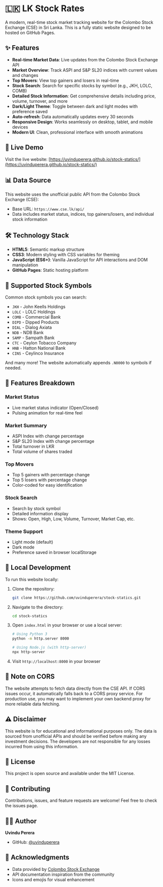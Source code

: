 # 🇱🇰 LK Stock Rates

A modern, real-time stock market tracking website for the Colombo Stock Exchange (CSE) in Sri Lanka. This is a fully static website designed to be hosted on GitHub Pages.

## ✨ Features

- **Real-time Market Data**: Live updates from the Colombo Stock Exchange API
- **Market Overview**: Track ASPI and S&P SL20 indices with current values and changes
- **Top Movers**: View top gainers and losers in real-time
- **Stock Search**: Search for specific stocks by symbol (e.g., JKH, LOLC, COMB)
- **Detailed Stock Information**: Get comprehensive details including price, volume, turnover, and more
- **Dark/Light Theme**: Toggle between dark and light modes with preference saved
- **Auto-refresh**: Data automatically updates every 30 seconds
- **Responsive Design**: Works seamlessly on desktop, tablet, and mobile devices
- **Modern UI**: Clean, professional interface with smooth animations

## 🚀 Live Demo

Visit the live website: [https://uvinduperera.github.io/stock-statics/](https://uvinduperera.github.io/stock-statics/)

## 📊 Data Source

This website uses the unofficial public API from the Colombo Stock Exchange (CSE):
- Base URL: `https://www.cse.lk/api/`
- Data includes market status, indices, top gainers/losers, and individual stock information

## 🛠️ Technology Stack

- **HTML5**: Semantic markup structure
- **CSS3**: Modern styling with CSS variables for theming
- **JavaScript (ES6+)**: Vanilla JavaScript for API interactions and DOM manipulation
- **GitHub Pages**: Static hosting platform

## 📱 Supported Stock Symbols

Common stock symbols you can search:
- `JKH` - John Keells Holdings
- `LOLC` - LOLC Holdings
- `COMB` - Commercial Bank
- `DIPD` - Dipped Products
- `DIAL` - Dialog Axiata
- `NDB` - NDB Bank
- `SAMP` - Sampath Bank
- `CTC` - Ceylon Tobacco Company
- `HNB` - Hatton National Bank
- `CINS` - Ceylinco Insurance

And many more! The website automatically appends `.N0000` to symbols if needed.

## 🎨 Features Breakdown

### Market Status
- Live market status indicator (Open/Closed)
- Pulsing animation for real-time feel

### Market Summary
- ASPI Index with change percentage
- S&P SL20 Index with change percentage
- Total turnover in LKR
- Total volume of shares traded

### Top Movers
- Top 5 gainers with percentage change
- Top 5 losers with percentage change
- Color-coded for easy identification

### Stock Search
- Search by stock symbol
- Detailed information display
- Shows: Open, High, Low, Volume, Turnover, Market Cap, etc.

### Theme Support
- Light mode (default)
- Dark mode
- Preference saved in browser localStorage

## 🔧 Local Development

To run this website locally:

1. Clone the repository:
   ```bash
   git clone https://github.com/uvinduperera/stock-statics.git
   ```

2. Navigate to the directory:
   ```bash
   cd stock-statics
   ```

3. Open `index.html` in your browser or use a local server:
   ```bash
   # Using Python 3
   python -m http.server 8000
   
   # Using Node.js (with http-server)
   npx http-server
   ```

4. Visit `http://localhost:8000` in your browser

## 📝 Note on CORS

The website attempts to fetch data directly from the CSE API. If CORS issues occur, it automatically falls back to a CORS proxy service. For production use, you may want to implement your own backend proxy for more reliable data fetching.

## ⚠️ Disclaimer

This website is for educational and informational purposes only. The data is sourced from unofficial APIs and should be verified before making any investment decisions. The developers are not responsible for any losses incurred from using this information.

## 📄 License

This project is open source and available under the MIT License.

## 🤝 Contributing

Contributions, issues, and feature requests are welcome! Feel free to check the issues page.

## 👨‍💻 Author

**Uvindu Perera**

- GitHub: [@uvinduperera](https://github.com/uvinduperera)

## 🙏 Acknowledgments

- Data provided by [Colombo Stock Exchange](https://www.cse.lk)
- API documentation inspiration from the community
- Icons and emojis for visual enhancement
